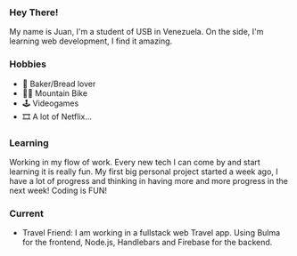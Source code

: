 ### Hey There!
My name is Juan, I'm a student of USB in Venezuela. On the side, I'm learning web development, I find it amazing. 

### Hobbies
- 🍞 Baker/Bread lover
- 🚵🏻 Mountain Bike
- 🕹️ Videogames
- 🎞️ A lot of Netflix...

### Learning
Working in my flow of work. Every new tech I can come by and start learning it is really fun. My first big personal project started a week ago, I have a lot of progress and thinking in having more and more progress in the next week! 
Coding is FUN!

### Current
- Travel Friend: I am working in a fullstack web Travel app. Using Bulma for the frontend, Node.js, Handlebars and Firebase for the backend.



<!--
**juanzenn/juanzenn** is a ✨ _special_ ✨ repository because its `README.md` (this file) appears on your GitHub profile.

Here are some ideas to get you started:

- 🔭 I’m currently working on ...
- 🌱 I’m currently learning ...
- 👯 I’m looking to collaborate on ...
- 🤔 I’m looking for help with ...
- 💬 Ask me about ...
- 📫 How to reach me: ...
- 😄 Pronouns: ...
- ⚡ Fun fact: ...
-->
